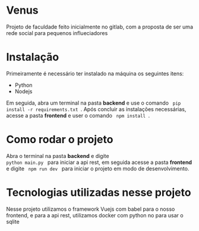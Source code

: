 # Venus
Projeto de faculdade feito inicialmente no gitlab, com a proposta de ser uma rede social para pequenos influeciadores

# Instalação
Primeiramente é necessário ter instalado na máquina os seguintes itens:
- Python
- Nodejs
<p>Em seguida, abra um terminal na pasta <strong>backend</strong> e use o comando <code> pip install -r requirements.txt </code>. Após concluir as instalações necessárias, acesse a pasta  <strong>frontend</strong> e user o comando <code> npm install </code>.</p>
 
 # Como rodar o projeto
 Abra o terminal na pasta **backend** e digite <code> python main.py </code> para iniciar a api rest, em seguida acesse a pasta **frontend** e digite <code> npm run dev </code> para iniciar o projeto em modo de desenvolvimento.
 
 # Tecnologias utilizadas nesse projeto
 
 Nesse projeto utilizamos o framework Vuejs com babel para o nosso frontend, e para a api rest, utilizamos docker com python no para usar o sqlite
